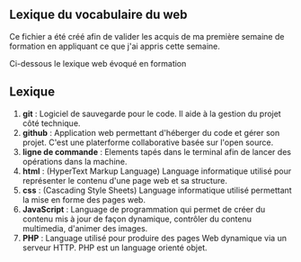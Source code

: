 ## Lexique du vocabulaire du web

Ce fichier a été créé afin de valider les acquis de ma première semaine de formation en appliquant ce que j'ai appris cette semaine. 

Ci-dessous le lexique web évoqué en formation

## Lexique

1. **git** : Logiciel de sauvegarde pour le code. Il aide à la gestion du projet côté technique.
2. **github** : Application web permettant d'héberger du code et gérer son projet. C'est une platerforme collaborative basée sur l'open source.
3. **ligne de commande** : Elements tapés dans le terminal afin de lancer des opérations dans la machine.
4. **html** : (HyperText Markup Language) Language informatique utilisé pour représenter le contenu d'une page web et sa structure.
5. **css** : (Cascading Style Sheets) Language informatique utilisé permettant la mise en forme des pages web. 
6. **JavaScript** : Language de programmation qui permet de créer du contenu mis à jour de façon dynamique, contrôler du contenu multimedia, d'animer des images.
7. **PHP** : Language utilisé pour produire des pages Web dynamique via un serveur HTTP. PHP est un language orienté objet. 
